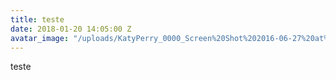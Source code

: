 ```yaml
---
title: teste
date: 2018-01-20 14:05:00 Z
avatar_image: "/uploads/KatyPerry_0000_Screen%20Shot%202016-06-27%20at%2013.11.48.png"
---
```


teste